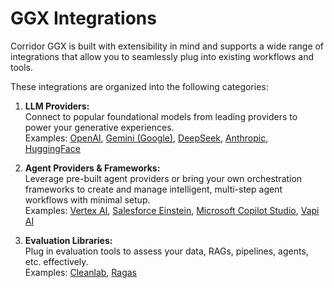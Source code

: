 # GGX Integrations

Corridor GGX is built with extensibility in mind and supports a wide range of integrations that allow you to seamlessly plug into existing workflows and tools.

These integrations are organized into the following categories:

1. **LLM Providers:**  
   Connect to popular foundational models from leading providers to power your generative experiences.  
   Examples: [OpenAI](https://platform.openai.com/), [Gemini (Google)](https://deepmind.google/technologies/gemini/), [DeepSeek](https://chat.deepseek.com/), [Anthropic](https://www.anthropic.com/), [HuggingFace](https://huggingface.co/)

2. **Agent Providers & Frameworks:**  
   Leverage pre-built agent providers or bring your own orchestration frameworks to create and manage intelligent, multi-step agent workflows with minimal setup.  
   Examples: [Vertex AI](https://cloud.google.com/vertex-ai), [Salesforce Einstein](https://www.salesforce.com/products/einstein/), [Microsoft Copilot Studio](https://copilotstudio.microsoft.com/), [Vapi AI](https://vapi.ai/)

3. **Evaluation Libraries:**  
   Plug in evaluation tools to assess your data, RAGs, pipelines, agents, etc. effectively.  
   Examples: [Cleanlab](https://cleanlab.ai/), [Ragas](https://github.com/explodinggradients/ragas)
